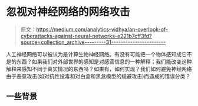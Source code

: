 # 忽视对神经网络的网络攻击

> 原文：<https://medium.com/analytics-vidhya/an-overlook-of-cyberattacks-against-neural-networks-e221b7cff3fd?source=collection_archive---------31----------------------->

人工神经网络可以被认为是计算生物神经网络。有没有可能把一个物体感知成它不是的东西？如果我们对外部世界的感知是对感官信息的一种解释；我们能改变这种解释来感知不同于真实情况的东西吗？如果有，如何实现？我们如何避免神经网络由于恶意攻击(如对抗性投毒和对白盒和黑盒模型的规避攻击)而造成的错误分类？

## 一些背景